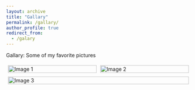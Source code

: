 ```yaml
---
layout: archive
title: "Gallary"
permalink: /gallary/
author_profile: true
redirect_from:
  - /galary
---
```


Gallary: Some of my favorite pictures

<div style="display: flex; flex-wrap: wrap;">
  <div style="flex: 33.33%; padding: 5px;">
    <img src="/images/IMG_3245.png" alt="Image 1" style="width: 100%;">
  </div>
  <div style="flex: 33.33%; padding: 5px;">
    <img src="/images/IMG_3246.png" alt="Image 2" style="width: 100%;">
  </div>
  <div style="flex: 33.33%; padding: 5px;">
    <img src="/images/IMG_3566.png" alt="Image 3" style="width: 100%;">
  </div>
  <!-- <div style="flex: 33.33%; padding: 5px;">
    <img src="image4.jpg" alt="Image 4" style="width: 100%;">
  </div>
  <div style="flex: 33.33%; padding: 5px;">
    <img src="image5.jpg" alt="Image 5" style="width: 100%;">
  </div>
  <div style="flex: 33.33%; padding: 5px;">
    <img src="image6.jpg" alt="Image 6" style="width: 100%;"> -->
  <!-- </div> -->
</div>
